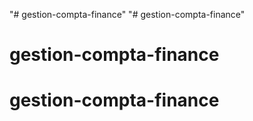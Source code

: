 "# gestion-compta-finance" 
"# gestion-compta-finance" 
# gestion-compta-finance
# gestion-compta-finance
